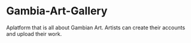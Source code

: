 # Gambia-Art-Gallery
Aplatform that is all about Gambian Art. Artists can create their accounts and upload their work.

